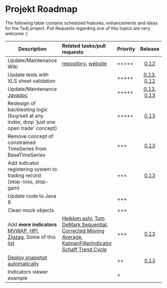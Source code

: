 # Projekt Roadmap
The following table contains scheduled features, enhancements and ideas for the Ta4j project. Pull Requests regarding one of this topics are very welcome :)

| Description                                       | Related tasks/pull requests | Priority        | Release |
|---------------------------------------------------|:------------------------|:---------------|:--------------:|
|Update/Maintenance Wiki|<a href="https://github.com/ta4j/ta4j-wiki">repository</a>, <a href="https://ta4j.github.io/ta4j-wiki/">website</a> |+++++| [0.12]([0.13](https://github.com/ta4j/ta4j/milestone/5))
|Update tests with XLS sheet validation||+++++|[0.13](https://github.com/ta4j/ta4j/milestone/6), [0.12]([0.13](https://github.com/ta4j/ta4j/milestone/5))|
|Update/Maintenance [Javadoc](https://oss.sonatype.org/service/local/repositories/releases/archive/org/ta4j/ta4j-core/0.11/ta4j-core-0.11-javadoc.jar/!/index.html)||+++++|[0.13](https://github.com/ta4j/ta4j/milestone/6), [0.13]([0.13](https://github.com/ta4j/ta4j/milestone/5))|
|Redesign of backtesting logic (buy/sell at any index, drop 'just one open trade' concept)||+++++|[0.13](https://github.com/ta4j/ta4j/milestone/6)|
|Remove concept of constrained TimeSeries from BaseTimeSeries||+++|[0.13](https://github.com/ta4j/ta4j/milestone/6)|
|Add indicator registering system to trading record (stop-loss, stop-gain)||+++|[0.13](https://github.com/ta4j/ta4j/milestone/6)|
|Update code to Java 8||+++|
|Clean mock objects ||+++|
|Add **more indicators** <br>[MVWAP](http://www.investopedia.com/articles/trading/11/trading-with-vwap-mvwap.asp), [HPI](http://www.metastock.com/customer/resources/taaz/?c=3&p=61), [Zigzag](http://stockcharts.com/school/doku.php?id=chart_school:technical_indicators:zigzag), Some of this [list](http://stockcharts.com/school/doku.php?id=chart_school:technical_indicators)| [Heikken ashi](https://github.com/ta4j/ta4j/issues/155), [Tom DeMark Sequential](https://github.com/ta4j/ta4j/issues/110), [Corrected Moving Average](https://github.com/ta4j/ta4j/issues/59), [KalmanFilterIndicator](https://github.com/ta4j/ta4j/issues/78) [Schaff Trend Cycle](https://github.com/ta4j/ta4j/issues/60) |+++|[0.13](https://github.com/ta4j/ta4j/milestone/6)
|[Deploy snapshot automatically](http://xeiam.com/configure-travis-ci-to-deploy-snapshots/) | | ++|[0.13](https://github.com/ta4j/ta4j/milestone/6)|
|Indicators viewer example | |+

